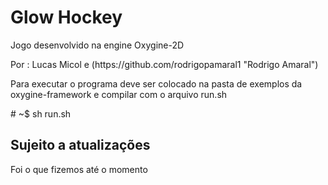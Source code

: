 <h1>Glow Hockey</h1>
<p>Jogo desenvolvido na engine Oxygine-2D</p>
Por : Lucas Micol e (https://github.com/rodrigopamaral1 "Rodrigo Amaral")


<p>Para executar o programa deve ser colocado na pasta de exemplos da oxygine-framework
e compilar com o arquivo run.sh </p>
# ~$ sh run.sh

<h2>Sujeito a atualizações</h2>
Foi o que fizemos até o momento
